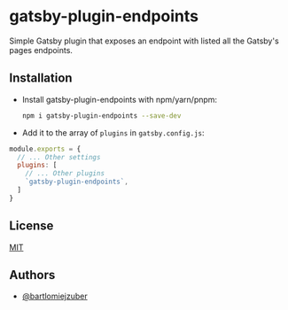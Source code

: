 # gatsby-plugin-endpoints
Simple Gatsby plugin that exposes an endpoint with listed all the Gatsby's pages endpoints.


## Installation

- Install gatsby-plugin-endpoints with npm/yarn/pnpm:

    ```bash
    npm i gatsby-plugin-endpoints --save-dev
    ```

- Add it to the array of `plugins` in `gatsby.config.js`: 
```javascript
module.exports = {
  // ... Other settings
  plugins: [
    // ... Other plugins
    `gatsby-plugin-endpoints`,
  ]
}
```

## License

[MIT](https://choosealicense.com/licenses/mit/)


## Authors

- [@bartlomiejzuber](https://www.github.com/bartlomiejzuber)


